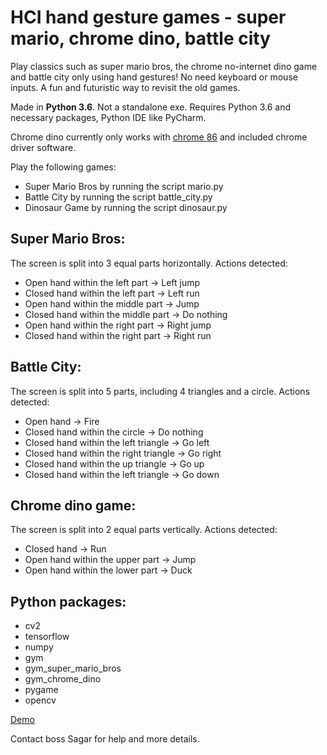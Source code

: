 # HCI hand gesture games - super mario, chrome dino, battle city

Play classics such as super mario bros, the chrome no-internet dino game and battle city only using hand gestures! No need keyboard or mouse inputs. A fun and futuristic way to revisit the old games.

Made in **Python 3.6**. Not a standalone exe. Requires Python 3.6 and necessary packages, Python IDE like PyCharm.

Chrome dino currently only works with [chrome 86](https://www.neowin.net/news/google-chrome-860424075-offline-installer/) and included chrome driver software.

Play the following games:
* Super Mario Bros by running the script mario.py
* Battle City by running the script battle_city.py
* Dinosaur Game by running the script dinosaur.py

## Super Mario Bros:
The screen is split into 3 equal parts horizontally. Actions detected:
* Open hand within the left part -> Left jump
* Closed hand within the left part -> Left run
* Open hand within the middle part -> Jump
* Closed hand within the middle part -> Do nothing
* Open hand within the right part -> Right jump
* Closed hand within the right part -> Right run

## Battle City:
The screen is split into 5 parts, including 4 triangles and a circle. Actions detected:
* Open hand -> Fire
* Closed hand within the circle -> Do nothing
* Closed hand within the left triangle -> Go left
* Closed hand within the right triangle -> Go right
* Closed hand within the up triangle -> Go up
* Closed hand within the left triangle -> Go down

## Chrome dino game:
The screen is split into 2 equal parts vertically. Actions detected:
* Closed hand -> Run
* Open hand within the upper part -> Jump
* Open hand within the lower part -> Duck

## Python packages:
* cv2
* tensorflow
* numpy
* gym
* gym_super_mario_bros
* gym_chrome_dino
* pygame
* opencv

[Demo](https://drive.google.com/file/d/1LMtnWvqIe02X3QryX5maWkhySHyxMyiH/view?usp=sharing)

Contact boss Sagar for help and more details.

